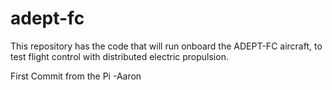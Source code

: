 # adept-fc

This repository has the code that will run onboard the ADEPT-FC aircraft, to test flight control with distributed electric propulsion.

First Commit from the Pi -Aaron 
